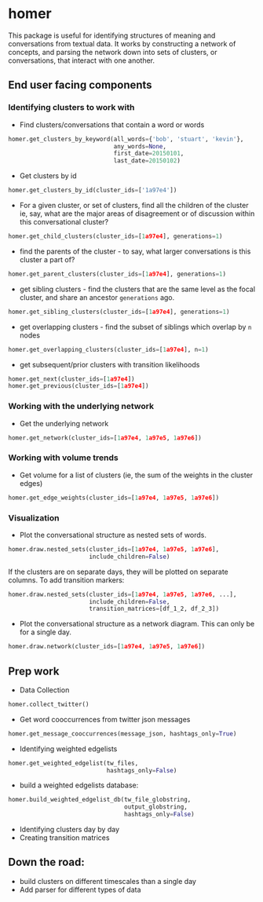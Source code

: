 homer
=====
This package is useful for identifying structures of meaning and conversations from textual data. It works by constructing a network of concepts, and parsing the network down into sets of clusters, or conversations, that interact with one another.


## End user facing components
### Identifying clusters to work with
 - Find clusters/conversations that contain a word or words
 ```python
 homer.get_clusters_by_keyword(all_words={'bob', 'stuart', 'kevin'}, 
                               any_words=None,
                               first_date=20150101,
                               last_date=20150102)
 ```

 - Get clusters by id
 ```python
 homer.get_clusters_by_id(cluster_ids=['1a97e4'])
 ```
 
 - For a given cluster, or set of clusters, find all the children of the cluster 
   ie, say, what are the major areas of disagreement or of discussion within 
   this conversational cluster?
```python
homer.get_child_clusters(cluster_ids=[1a97e4], generations=1)
```
   
 - find the parents of the cluster - to say, what larger conversations is
   this cluster a part of?
```python
homer.get_parent_clusters(cluster_ids=[1a97e4], generations=1)
```

- get sibling clusters - find the clusters that are the same level as the
focal cluster, and share an ancestor `generations` ago.
```python
homer.get_sibling_clusters(cluster_ids=[1a97e4], generations=1)
```

- get overlapping clusters - find the subset of siblings which overlap by `n` nodes
```python
homer.get_overlapping_clusters(cluster_ids=[1a97e4], n=1)
```

- get subsequent/prior clusters with transition likelihoods
```python
homer.get_next(cluster_ids=[1a97e4])
homer.get_previous(cluster_ids=[1a97e4])
```



### Working with the underlying network
- Get the underlying network
 ```python
 homer.get_network(cluster_ids=[1a97e4, 1a97e5, 1a97e6])
 ```

### Working with volume trends
- Get volume for a list of clusters (ie, the sum of the weights in the cluster edges)
```python
homer.get_edge_weights(cluster_ids=[1a97e4, 1a97e5, 1a97e6])
```

### Visualization
 - Plot the conversational structure as nested sets of words.
 ```python
 homer.draw.nested_sets(cluster_ids=[1a97e4, 1a97e5, 1a97e6], 
                        include_children=False)
 ```
 If the clusters are on separate days, they will be plotted on separate
 columns. To add transition markers:
 ```python
homer.draw.nested_sets(cluster_ids=[1a97e4, 1a97e5, 1a97e6, ...], 
                        include_children=False,
                        transition_matrices=[df_1_2, df_2_3])
```

 - Plot the conversational structure as a network diagram. This can only be
 for a single day.
 ```python
 homer.draw.network(cluster_ids=[1a97e4, 1a97e5, 1a97e6])
 ```


 
## Prep work

- Data Collection
```python
homer.collect_twitter()
```

- Get word cooccurrences from twitter json messages
```python
homer.get_message_cooccurrences(message_json, hashtags_only=True)
```

- Identifying weighted edgelists
```python
homer.get_weighted_edgelist(tw_files,
                            hashtags_only=False)

```

- build a weighted edgelists database:
```python
homer.build_weighted_edgelist_db(tw_file_globstring, 
                                 output_globstring,
                                 hashtags_only=False)
```

- Identifying clusters day by day
- Creating transition matrices


## Down the road:
- build clusters on different timescales than a single day
- Add parser for different types of data